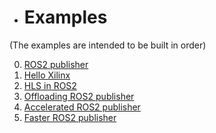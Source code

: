 * # Examples

(The examples are intended to be built in order)

0. [ROS2 publisher](ROS2publisher.md)
1. [Hello Xilinx](HelloXilinx.md)
2. [HLS in ROS2](HLSinROS2.md)
3. [Offloading ROS2 publisher](offloadingROS2publisher.md)
4. [Accelerated ROS2 publisher](acceleratedROS2publisher.md)
5. [Faster ROS2 publisher](fasterROS2publisher.md)
